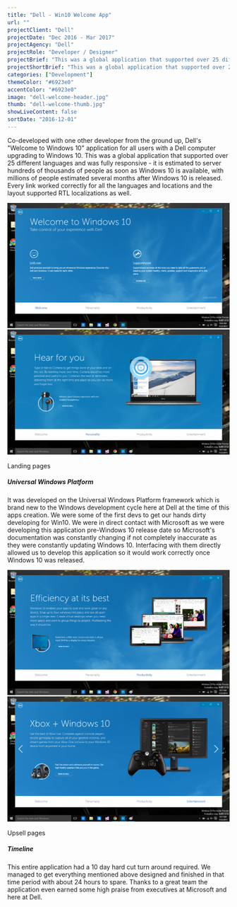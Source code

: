 ```yaml
---
title: "Dell - Win10 Welcome App"
url: ""
projectClient: "Dell"
projectDate: "Dec 2016 - Mar 2017"
projectAgency: "Dell"
projectRole: "Developer / Designer"
projectBrief: "This was a global application that supported over 25 different languages and was fully responsive – it is estimated to server hundreds of thousands of people as soon as Windows 10 is available, with millions of people estimated several months after Windows 10 is released."
projectShortBrief: "This was a global application that supported over 25 different languages and is fully responsive built on UWP."
categories: ["Development"]
themeColor: "#6923e0"
accentColor: "#6923e0"
image: "dell-welcome-header.jpg"
thumb: "dell-welcome-thumb.jpg"
showLiveContent: false
sortDate: "2016-12-01"
---
```


Co-developed with one other developer from the ground up, Dell's "Welcome to Windows 10" application for all users with a Dell computer upgrading to Windows 10. This was a global application that supported over 25 different languages and was fully responsive - it is estimated to server hundreds of thousands of people as soon as Windows 10 is available, with millions of people estimated several months after Windows 10 is released. Every link worked correctly for all the languages and locations and the layout supported RTL localizations as well.

<div class="photo-grid-container">
<div class="photo-grid">

<img src="dell-welcome-screenshot-1.png"/>
<img src="dell-welcome-screenshot-2.png"/>

</div>
</div>
<p class="photo-grid-subtitle">Landing pages</p>

##### Universal Windows Platform

It was developed on the Universal Windows Platform framework which is brand new to the Windows development cycle here at Dell at the time of this apps creation. We were some of the first devs to get our hands dirty developing for Win10. We were in direct contact with Microsoft as we were developing this application pre-Windows 10 release date so Microsoft's documentation was constantly changing if not completely inaccurate as they were constantly updating Windows 10. Interfacing with them directly allowed us to develop this application so it would work correctly once Windows 10 was released.

<div class="photo-grid-container">
<div class="photo-grid">

<img src="dell-welcome-screenshot-3.png"/>
<img src="dell-welcome-screenshot-4.png"/>

</div>
</div>
<p class="photo-grid-subtitle">Upsell pages</p>

##### Timeline

This entire application had a 10 day hard cut turn around required. We managed to get everything mentioned above designed and finished in that time period with about 24 hours to spare. Thanks to a great team the application even earned some high praise from executives at Microsoft and here at Dell.
